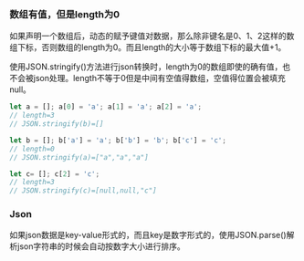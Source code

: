 ### 数组有值，但是length为0

如果声明一个数组后，动态的赋予键值对数据，那么除非键名是0、1、2这样的数组下标，否则数组的length为0。而且length的大小等于数组下标的最大值+1。

使用JSON.stringify()方法进行json转换时，length为0的数组即使的确有值，也不会被json处理。length不等于0但是中间有空值得数组，空值得位置会被填充null。

```javascript
let a = []; a[0] = 'a'; a[1] = 'a'; a[2] = 'a';
// length=3
// JSON.stringify(b)=[]

let b = []; b['a'] = 'a'; b['b'] = 'b'; b['c'] = 'c';
// length=0
// JSON.stringify(a)=["a","a","a"]

let c= []; c[2] = 'c';
// length=3
// JSON.stringify(c)=[null,null,"c"]
```

### Json

如果json数据是key-value形式的，而且key是数字形式的，使用JSON.parse()解析json字符串的时候会自动按数字大小进行排序。

